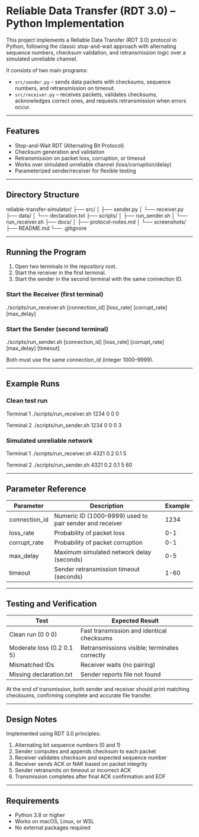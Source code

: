 # Reliable Data Transfer (RDT 3.0) – Python Implementation

This project implements a Reliable Data Transfer (RDT 3.0) protocol in Python, following the classic stop-and-wait approach with alternating sequence numbers, checksum validation, and retransmission logic over a simulated unreliable channel.

It consists of two main programs:

- `src/sender.py` – sends data packets with checksums, sequence numbers, and retransmission on timeout.
- `src/receiver.py` – receives packets, validates checksums, acknowledges correct ones, and requests retransmission when errors occur.

---

## Features

- Stop-and-Wait RDT (Alternating Bit Protocol)
- Checksum generation and validation
- Retransmission on packet loss, corruption, or timeout
- Works over simulated unreliable channel (loss/corruption/delay)
- Parameterized sender/receiver for flexible testing

---

## Directory Structure

reliable-transfer-simulator/
├── src/
│ ├── sender.py
│ └── receiver.py
├── data/
│ └── declaration.txt
├── scripts/
│ ├── run_sender.sh
│ └── run_receiver.sh
├── docs/
│ ├── protocol-notes.md
│ └── screenshots/
├── README.md
└── .gitignore

---

## Running the Program

1. Open two terminals in the repository root.
2. Start the receiver in the first terminal.
3. Start the sender in the second terminal with the same connection ID.

### Start the Receiver (first terminal)
./scripts/run_receiver.sh [connection_id] [loss_rate] [corrupt_rate] [max_delay]

### Start the Sender (second terminal)
./scripts/run_sender.sh [connection_id] [loss_rate] [corrupt_rate] [max_delay] [timeout]

Both must use the same connection_id (integer 1000–9999).

---

## Example Runs

### Clean test run
Terminal 1
./scripts/run_receiver.sh 1234 0 0 0

Terminal 2
./scripts/run_sender.sh 1234 0 0 0 3

### Simulated unreliable network
Terminal 1
./scripts/run_receiver.sh 4321 0.2 0.1 5

Terminal 2
./scripts/run_sender.sh 4321 0.2 0.1 5 60

---

## Parameter Reference

| Parameter | Description | Example |
|------------|--------------|----------|
| connection_id | Numeric ID (1000–9999) used to pair sender and receiver | 1234 |
| loss_rate | Probability of packet loss | 0-1 |
| corrupt_rate | Probability of packet corruption | 0-1 |
| max_delay | Maximum simulated network delay (seconds) | 0-5 |
| timeout | Sender retransmission timeout (seconds) | 1-60 |

---

## Testing and Verification

| Test | Expected Result |
|------|-----------------|
| Clean run (0 0 0) | Fast transmission and identical checksums |
| Moderate loss (0.2 0.1 5) | Retransmissions visible; terminates correctly |
| Mismatched IDs | Receiver waits (no pairing) |
| Missing declaration.txt | Sender reports file not found |

At the end of transmission, both sender and receiver should print matching checksums, confirming complete and accurate file transfer.

---

## Design Notes

Implemented using RDT 3.0 principles:

1. Alternating bit sequence numbers (0 and 1)
2. Sender computes and appends checksum to each packet
3. Receiver validates checksum and expected sequence number
4. Receiver sends ACK or NAK based on packet integrity
5. Sender retransmits on timeout or incorrect ACK
6. Transmission completes after final ACK confirmation and EOF
   
---

## Requirements

- Python 3.8 or higher
- Works on macOS, Linux, or WSL
- No external packages required
